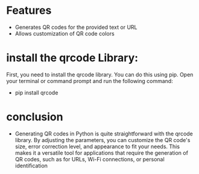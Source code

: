 # Features
- Generates QR codes for the provided text or URL
- Allows customization of QR code colors


# install the qrcode Library:
 First, you need to install the qrcode library. You can do this using pip. Open your terminal or command prompt and run the following command:

- pip install qrcode

# conclusion 
- Generating QR codes in Python is quite straightforward with the qrcode library. By adjusting the parameters, you can customize the QR code's size, error correction level, and appearance to fit your needs. This makes it a versatile tool for applications that require the generation of QR codes, such as for URLs, Wi-Fi connections, or personal identification
